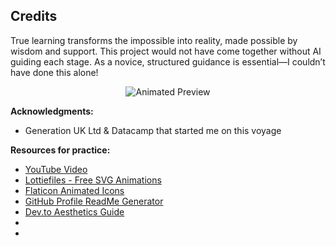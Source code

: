 ## Credits  
True learning transforms the impossible into reality, made possible by wisdom and support.
This project would not have come together without AI guiding each stage. 
As a novice, structured guidance is essential—I couldn’t have done this alone!

<p align="center">  
  <img src="https://github.com/AnalyticSleuth/test-file/blob/8833a947d5a5b68e7191df3b08dd6f9ca50588de/images/Animation%20-%201749133269497.gif"  
  alt="Animated Preview">  
</p>  

**Acknowledgments:**  
- Generation UK Ltd & Datacamp that started me on this voyage  

**Resources for practice:**  
- [YouTube Video](https://www.youtube.com/watch?v=D9CLhQdLp8w)  
- [Lottiefiles - Free SVG Animations](https://lottiefiles.com/free-animations/svg-icon)  
- [Flaticon Animated Icons](https://www.flaticon.com/free-animated-icon/rocket_6172512)  
- [GitHub Profile ReadMe Generator](https://gprm.itsvg.in)  
- [Dev.to Aesthetics Guide](https://dev.to/annavi11arrea1/github-page-aesthetics-and-fun-snake-stats-icons-and-videos-1dd7)
- 
- 
